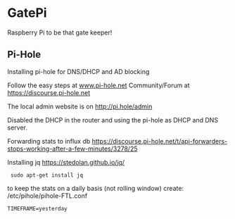 <h1> GatePi </h1>

Raspberry Pi to be that gate keeper!

<h2>Pi-Hole</h2>
Installing pi-hole for DNS/DHCP and AD blocking

Follow the easy steps at www.pi-hole.net
Community/Forum at https://discourse.pi-hole.net

The local admin website is on http://pi.hole/admin

Disabled the DHCP in the router and using the pi-hole as DHCP and DNS server.


Forwarding stats to influx db
https://discourse.pi-hole.net/t/api-forwarders-stops-working-after-a-few-minutes/3278/25

Installing jq
https://stedolan.github.io/jq/

````
 sudo apt-get install jq
````

to keep the stats on a daily basis (not rolling window)
create: /etc/pihole/pihole-FTL.conf

````
TIMEFRAME=yesterday
````

